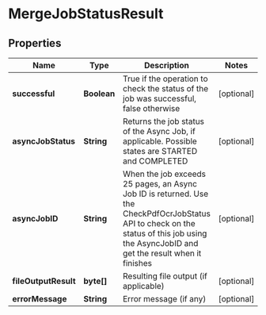 
# MergeJobStatusResult

## Properties
Name | Type | Description | Notes
------------ | ------------- | ------------- | -------------
**successful** | **Boolean** | True if the operation to check the status of the job was successful, false otherwise |  [optional]
**asyncJobStatus** | **String** | Returns the job status of the Async Job, if applicable.  Possible states are STARTED and COMPLETED |  [optional]
**asyncJobID** | **String** | When the job exceeds 25 pages, an Async Job ID is returned.  Use the CheckPdfOcrJobStatus API to check on the status of this job using the AsyncJobID and get the result when it finishes |  [optional]
**fileOutputResult** | **byte[]** | Resulting file output (if applicable) |  [optional]
**errorMessage** | **String** | Error message (if any) |  [optional]



